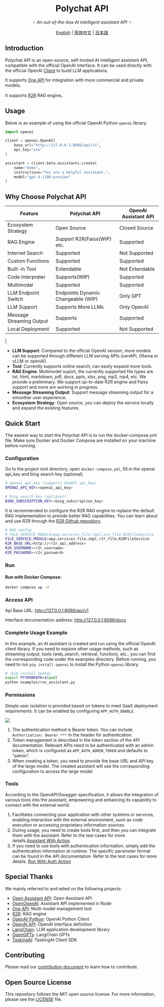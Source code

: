 <div align="center">

# Polychat API

_✨ An out-of-the-box AI intelligent assistant API ✨_

</div>

<p align="center">
  <a href="./README.md">English</a> |
  <a href="./README_CN.md">简体中文</a> |
  <a href="./README_JP.md">日本語</a>
</p>

## Introduction

Polychat API is an open-source, self-hosted AI intelligent assistant API, compatible with the official OpenAI
interface. It can be used directly with the official OpenAI [Client](https://github.com/openai/openai-python) to build
LLM applications.

It supports [One API](https://github.com/songquanpeng/one-api) for integration with more commercial and private models.

It supports [R2R](https://github.com/SciPhi-AI/R2R) RAG engine。

## Usage

Below is an example of using the official OpenAI Python `openai` library:

```python
import openai

client = openai.OpenAI(
    base_url="http://127.0.0.1:8086/api/v1",
    api_key="xxx"
)

assistant = client.beta.assistants.create(
    name="demo",
    instructions="You are a helpful assistant.",
    model="gpt-4-1106-preview"
)
```

## Why Choose Polychat API

| Feature                  | Polychat  API                      | OpenAI Assistant API |
|--------------------------|------------------------------------|----------------------|
| Ecosystem Strategy       | Open Source                        | Closed Source        |
| RAG Engine               | Support R2R/Faiss(WIP) etc.        | Supported            |
| Internet Search          | Supported                          | Not Supported        |
| Custom Functions         | Supported                          | Supported            |
| Built-in Tool            | Extendable                         | Not Extendable       |
| Code Interpreter         | Supports(WIP)                      | Supported            |
| Multimodal               | Supported                          | Supported            |
| LLM Endpoint Switch      | Endpoints Dynamic Changeable (WIP) | Only GPT             |
| LLM Support              | Supports More LLMs                 | Only OpenAI          |
| Message Streaming Output | Supports                           | Supported            |
| Local Deployment         | Supported                          | Not Supported        |
|

- **LLM Support**: Compared to the official OpenAI version, more models can be supported through different LLM serving APIs (oenAPI, Ollama or vLLM or openAI).
- **Tool**: Currently supports online search; can easily expand more tools.
- **RAG Engine**: Multimodel suport, the currently supported file types are txt, html, markdown, pdf, docx, pptx, xlsx, png, mp3, mp4, etc.
  We provide a preliminary. We support up-to-date R2R engine and Faiss support and more are working in progress.
- **Message Streaming Output**: Support message streaming output for a smoother user experience.
- **Ecosystem Strategy**: Open source, you can deploy the service locally and expand the existing features.

## Quick Start

The easiest way to start the Polychat API is to run the docker-compose.yml file. Make sure Docker and Docker
Compose are installed on your machine before running.

### Configuration

Go to the project root directory, open `docker-compose.yml`, fill in the openai api_key and bing search key (optional).

```sh
# openai api_key (supports OneAPI api_key)
OPENAI_API_KEY=<openai_api_key>

# bing search key (optional)
BING_SUBSCRIPTION_KEY=<bing_subscription_key>
```

It is recommended to configure the R2R RAG engine to replace the default RAG implementation to provide better RAG capabilities.
You can learn about and use R2R through the [R2R Github repository](https://github.com/SciPhi-AI/R2R).

```sh
# RAG config
# FILE_SERVICE_MODULE=app.services.file.impl.oss_file.OSSFileService
FILE_SERVICE_MODULE=app.services.file.impl.r2r_file.R2RFileService
R2R_BASE_URL=http://<r2r_api_address>
R2R_USERNAME=<r2r_username>
R2R_PASSWORD=<r2r_password>
```

### Run

#### Run with Docker Compose:

 ```sh
docker compose up -d
 ```

### Access API

Api Base URL: http://127.0.0.1:8086/api/v1

Interface documentation address: http://127.0.0.1:8086/docs

### Complete Usage Example

In this example, an AI assistant is created and run using the official OpenAI client library. If you need to explore other usage methods,
such as streaming output, tools (web_search, retrieval, function), etc., you can find the corresponding code under the examples directory.
Before running, you need to run `pip install openai` to install the Python `openai` library.

```sh
# !pip install openai
export PYTHONPATH=$(pwd)
python examples/run_assistant.py
```


### Permissions
Simple user isolation is provided based on tokens to meet SaaS deployment requirements. It can be enabled by configuring `APP_AUTH_ENABLE`.

![](docs/imgs/user.png)

1. The authentication method is Bearer token. You can include `Authorization: Bearer ***` in the header for authentication.
2. Token management is described in the token section of the API documentation. Relevant APIs need to be authenticated with an admin token, which is configured as `APP_AUTH_ADMIN_TOKEN` and defaults to "admin".
3. When creating a token, you need to provide the base URL and API key of the large model. The created assistant will use the corresponding configuration to access the large model.

### Tools
According to the OpenAPI/Swagger specification, it allows the integration of various tools into the assistant, empowering and enhancing its capability to connect with the external world.

1. Facilitates connecting your application with other systems or services, enabling interaction with the external environment, such as code execution or accessing proprietary information sources.
2. During usage, you need to create tools first, and then you can integrate them with the assistant. Refer to the test cases for more details.[Assistant With Action](tests/tools/assistant_action_test.py)
3. If you need to use tools with authentication information, simply add the authentication information at runtime. The specific parameter format can be found in the API documentation. Refer to the test cases for more details. [Run With Auth Action](tests/tools/run_with_auth_action_test.py)

## Special Thanks

We mainly referred to and relied on the following projects:

- [Open Assistant API]([https://github.com/transitive-bullshit/OpenOpenAI](https://github.com/MLT-OSS/open-assistant-api)): Open Assistant API
- [OpenOpenAI](https://github.com/transitive-bullshit/OpenOpenAI): Assistant API implemented in Node
- [One API](https://github.com/songquanpeng/one-api): Multi-model management tool
- [R2R](https://github.com/SciPhi-AI/R2R): RAG engine
- [OpenAI-Python](https://github.com/openai/openai-python): OpenAI Python Client
- [OpenAI API](https://github.com/openai/openai-openapi): OpenAI interface definition
- [LangChain](https://github.com/langchain-ai/langchain): LLM application development library
- [OpenGPTs](https://github.com/langchain-ai/opengpts): LangChain GPTs
- [TaskingAI](https://github.com/TaskingAI/TaskingAI): TaskingAI Client SDK

## Contributing

Please read our [contribution document](./docs/CONTRIBUTING.md) to learn how to contribute.

## Open Source License

This repository follows the MIT open source license. For more information, please see the [LICENSE](./LICENSE) file.

